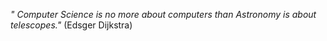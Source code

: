 *" Computer Science is no more about computers than Astronomy is about telescopes."* (Edsger Dijkstra)
